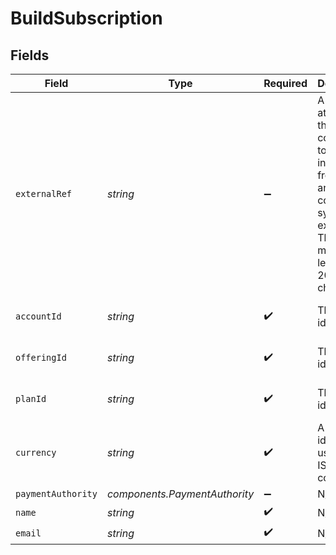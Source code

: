 # BuildSubscription


## Fields

| Field                                                                                                                                         | Type                                                                                                                                          | Required                                                                                                                                      | Description                                                                                                                                   | Example                                                                                                                                       |
| --------------------------------------------------------------------------------------------------------------------------------------------- | --------------------------------------------------------------------------------------------------------------------------------------------- | --------------------------------------------------------------------------------------------------------------------------------------------- | --------------------------------------------------------------------------------------------------------------------------------------------- | --------------------------------------------------------------------------------------------------------------------------------------------- |
| `externalRef`                                                                                                                                 | *string*                                                                                                                                      | :heavy_minus_sign:                                                                                                                            | A unique attribute that you could use to contain information from another company system, for example. The maximum length is 2048 characters. | abc123                                                                                                                                        |
| `accountId`                                                                                                                                   | *string*                                                                                                                                      | :heavy_check_mark:                                                                                                                            | The unique identifier.                                                                                                                        | 00000000-0000-0000-0000-000000000000                                                                                                          |
| `offeringId`                                                                                                                                  | *string*                                                                                                                                      | :heavy_check_mark:                                                                                                                            | The unique identifier.                                                                                                                        | 00000000-0000-0000-0000-000000000000                                                                                                          |
| `planId`                                                                                                                                      | *string*                                                                                                                                      | :heavy_check_mark:                                                                                                                            | The unique identifier.                                                                                                                        | 00000000-0000-0000-0000-000000000000                                                                                                          |
| `currency`                                                                                                                                    | *string*                                                                                                                                      | :heavy_check_mark:                                                                                                                            | A currency identifier, usually an ISO 4217 code.                                                                                              | USD                                                                                                                                           |
| `paymentAuthority`                                                                                                                            | *components.PaymentAuthority*                                                                                                                 | :heavy_minus_sign:                                                                                                                            | N/A                                                                                                                                           |                                                                                                                                               |
| `name`                                                                                                                                        | *string*                                                                                                                                      | :heavy_check_mark:                                                                                                                            | N/A                                                                                                                                           | Albert Einstein                                                                                                                               |
| `email`                                                                                                                                       | *string*                                                                                                                                      | :heavy_check_mark:                                                                                                                            | N/A                                                                                                                                           | albert@elasticpath.com                                                                                                                        |